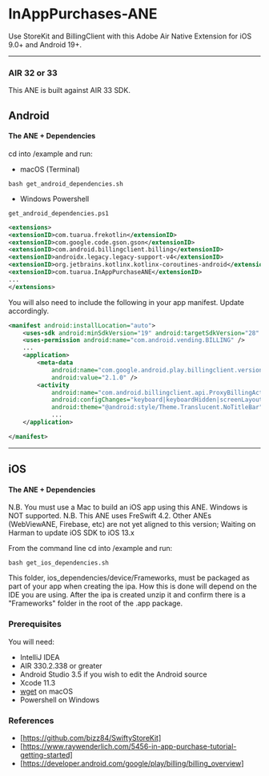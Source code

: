 # InAppPurchases-ANE

Use StoreKit and BillingClient with this Adobe Air Native Extension for iOS 9.0+ and Android 19+.    

-------------

### AIR 32 or 33
This ANE is built against AIR 33 SDK. 

## Android

#### The ANE + Dependencies

cd into /example and run:
- macOS (Terminal)
```shell
bash get_android_dependencies.sh
```
- Windows Powershell
```shell
get_android_dependencies.ps1
```

```xml
<extensions>
<extensionID>com.tuarua.frekotlin</extensionID>
<extensionID>com.google.code.gson.gson</extensionID>
<extensionID>com.android.billingclient.billing</extensionID>
<extensionID>androidx.legacy.legacy-support-v4</extensionID>
<extensionID>org.jetbrains.kotlinx.kotlinx-coroutines-android</extensionID>
<extensionID>com.tuarua.InAppPurchaseANE</extensionID>
...
</extensions>
```

You will also need to include the following in your app manifest. Update accordingly.

```xml
<manifest android:installLocation="auto">
    <uses-sdk android:minSdkVersion="19" android:targetSdkVersion="28" />
    <uses-permission android:name="com.android.vending.BILLING" />
    ...
    <application>
        <meta-data
            android:name="com.google.android.play.billingclient.version"
            android:value="2.1.0" />
        <activity
            android:name="com.android.billingclient.api.ProxyBillingActivity"
            android:configChanges="keyboard|keyboardHidden|screenLayout|screenSize|orientation"
            android:theme="@android:style/Theme.Translucent.NoTitleBar" />
            ...
    </application>

</manifest>
```

-------------

## iOS

#### The ANE + Dependencies

N.B. You must use a Mac to build an iOS app using this ANE. Windows is NOT supported.
N.B. This ANE uses FreSwift 4.2. Other ANEs (WebViewANE, Firebase, etc) are not yet aligned to this version; Waiting on Harman to update iOS SDK to iOS 13.x

From the command line cd into /example and run:

```shell
bash get_ios_dependencies.sh
```

This folder, ios_dependencies/device/Frameworks, must be packaged as part of your app when creating the ipa. How this is done will depend on the IDE you are using.
After the ipa is created unzip it and confirm there is a "Frameworks" folder in the root of the .app package.   


### Prerequisites

You will need:

- IntelliJ IDEA
- AIR 330.2.338 or greater
- Android Studio 3.5 if you wish to edit the Android source
- Xcode 11.3
- [wget](http://rudix.org/packages/wget.html) on macOS
- Powershell on Windows

### References
* [https://github.com/bizz84/SwiftyStoreKit]
* [https://www.raywenderlich.com/5456-in-app-purchase-tutorial-getting-started]
* [https://developer.android.com/google/play/billing/billing_overview]
